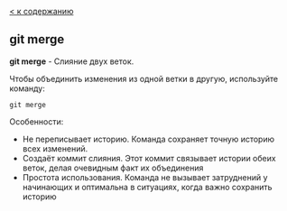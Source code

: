 [< к содержанию](./readme.md)

## git merge

**git merge** - Слияние двух веток.

Чтобы объединить изменения из одной ветки в другую, используйте команду: 

```bash=
git merge
```
Особенности:
+ Не переписывает историю. Команда сохраняет точную историю всех изменений.
+ Создаёт коммит слияния. Этот коммит связывает истории обеих веток, делая очевидным факт их объединения
+ Простота использования. Команда не вызывает затруднений у начинающих и оптимальна в ситуациях, когда важно сохранить историю
